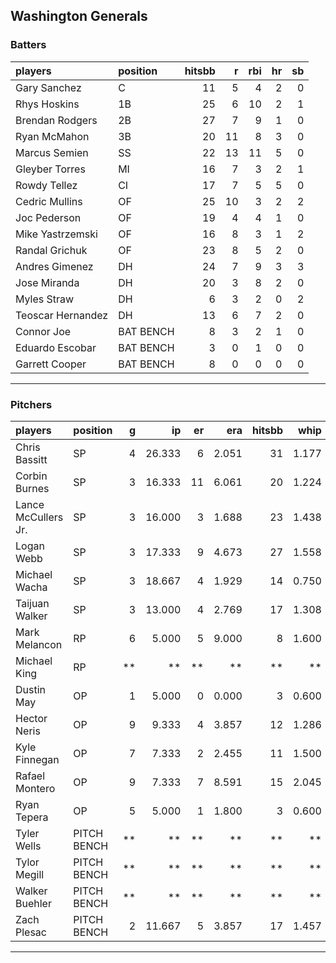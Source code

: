 ## Washington Generals

### Batters

 
|players           |position  | hitsbb|  r| rbi| hr| sb| 
|:-----------------|:---------|------:|--:|---:|--:|--:| 
|Gary Sanchez      |C         |     11|  5|   4|  2|  0| 
|Rhys Hoskins      |1B        |     25|  6|  10|  2|  1| 
|Brendan Rodgers   |2B        |     27|  7|   9|  1|  0| 
|Ryan McMahon      |3B        |     20| 11|   8|  3|  0| 
|Marcus Semien     |SS        |     22| 13|  11|  5|  0| 
|Gleyber Torres    |MI        |     16|  7|   3|  2|  1| 
|Rowdy Tellez      |CI        |     17|  7|   5|  5|  0| 
|Cedric Mullins    |OF        |     25| 10|   3|  2|  2| 
|Joc Pederson      |OF        |     19|  4|   4|  1|  0| 
|Mike Yastrzemski  |OF        |     16|  8|   3|  1|  2| 
|Randal Grichuk    |OF        |     23|  8|   5|  2|  0| 
|Andres Gimenez    |DH        |     24|  7|   9|  3|  3| 
|Jose Miranda      |DH        |     20|  3|   8|  2|  0| 
|Myles Straw       |DH        |      6|  3|   2|  0|  2| 
|Teoscar Hernandez |DH        |     13|  6|   7|  2|  0| 
|Connor Joe        |BAT BENCH |      8|  3|   2|  1|  0| 
|Eduardo Escobar   |BAT BENCH |      3|  0|   1|  0|  0| 
|Garrett Cooper    |BAT BENCH |      8|  0|   0|  0|  0| 


* * *

### Pitchers

 
|players             |position    |  g|     ip| er|   era| hitsbb|  whip| so|  w| sv| 
|:-------------------|:-----------|--:|------:|--:|-----:|------:|-----:|--:|--:|--:| 
|Chris Bassitt       |SP          |  4| 26.333|  6| 2.051|     31| 1.177| 18|  3|  0| 
|Corbin Burnes       |SP          |  3| 16.333| 11| 6.061|     20| 1.224| 15|  1|  0| 
|Lance McCullers Jr. |SP          |  3| 16.000|  3| 1.688|     23| 1.438| 13|  1|  0| 
|Logan Webb          |SP          |  3| 17.333|  9| 4.673|     27| 1.558| 15|  1|  0| 
|Michael Wacha       |SP          |  3| 18.667|  4| 1.929|     14| 0.750| 19|  3|  0| 
|Taijuan Walker      |SP          |  3| 13.000|  4| 2.769|     17| 1.308|  8|  1|  0| 
|Mark Melancon       |RP          |  6|  5.000|  5| 9.000|      8| 1.600|  3|  0|  2| 
|Michael King        |RP          | **|     **| **|    **|     **|    **| **| **| **| 
|Dustin May          |OP          |  1|  5.000|  0| 0.000|      3| 0.600|  9|  1|  0| 
|Hector Neris        |OP          |  9|  9.333|  4| 3.857|     12| 1.286| 12|  0|  1| 
|Kyle Finnegan       |OP          |  7|  7.333|  2| 2.455|     11| 1.500|  7|  3|  3| 
|Rafael Montero      |OP          |  9|  7.333|  7| 8.591|     15| 2.045|  7|  0|  1| 
|Ryan Tepera         |OP          |  5|  5.000|  1| 1.800|      3| 0.600|  1|  1|  1| 
|Tyler Wells         |PITCH BENCH | **|     **| **|    **|     **|    **| **| **| **| 
|Tylor Megill        |PITCH BENCH | **|     **| **|    **|     **|    **| **| **| **| 
|Walker Buehler      |PITCH BENCH | **|     **| **|    **|     **|    **| **| **| **| 
|Zach Plesac         |PITCH BENCH |  2| 11.667|  5| 3.857|     17| 1.457| 10|  0|  0| 


* * *


